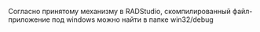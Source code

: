 Согласно принятому механизму в RADStudio, скомпилированный файл-приложение под windows можно найти в папке win32/debug 